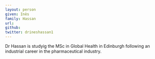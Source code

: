 ```yaml
---
layout: person
given: Inès
family: Hassan
url:
github: 
twitter: drineshassan1
---
```


Dr Hassan is studyig the MSc in Global Health in Edinburgh following an industrial career in the pharmaceutical industry.
